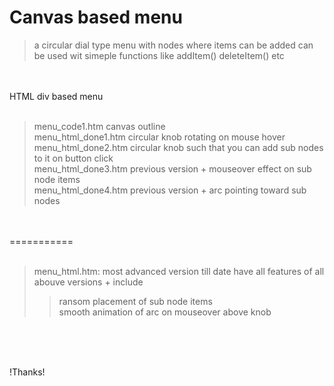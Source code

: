 Canvas based menu
======================================
> a circular dial type menu with nodes where items can be added
> can be used wit simeple functions like addItem() deleteItem() etc

<br><br>
HTML div based menu 
<br><br>

>menu_code1.htm canvas outline<br>
>menu_html_done1.htm circular knob rotating on mouse hover<br>
>menu_html_done2.htm circular knob such that you can add sub nodes to it on button click<br>
>menu_html_done3.htm previous version + mouseover effect on sub node items<br>
>menu_html_done4.htm previous version + arc pointing toward sub nodes

<br><br>
===========<br><br>
>menu_html.htm: most advanced version till date have all features of all abouve versions + include <br>
>>ransom placement of sub node items<br>
>>smooth animation of arc on mouseover above knob

<br>
<br><br>

!Thanks!<br>
